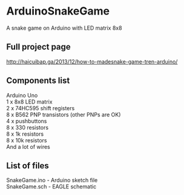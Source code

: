 # ArduinoSnakeGame
A snake game on Arduino with LED matrix 8x8

## Full project page
http://haicuibap.ga/2013/12/how-to-madesnake-game-tren-arduino/

## Components list
Arduino Uno<br />
1 x 8x8 LED matrix<br />
2 x 74HC595 shift registers<br />
8 x B562 PNP transistors (other PNPs are OK)<br />
4 x pushbuttons<br />
8 x 330 resistors<br />
8 x 1k resistors<br />
8 x 10k resistors<br />
And a lot of wires<br />

## List of files
SnakeGame.ino - Arduino sketch file<br />
SnakeGame.sch - EAGLE schematic
